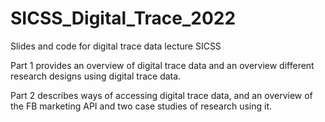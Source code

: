 # SICSS_Digital_Trace_2022
Slides and code for digital trace data lecture SICSS 

Part 1 provides an overview of digital trace data and an overview different research designs using digital trace data.

Part 2 describes ways of accessing digital trace data, and an overview of the FB marketing API and two case studies of research using it.
